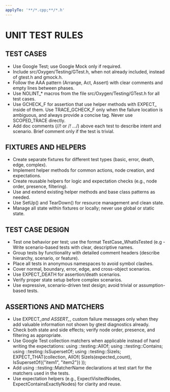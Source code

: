 ```yaml
---
applyTo: '**/*.cpp;**/*.h'
---
```

# UNIT TEST RULES

## TEST CASES

- Use Google Test; use Google Mock only if required.
- Include src/Oxygen/Testing/GTest.h, when not already included, instead of gtest.h and gmock.h.
- Follow the AAA pattern (Arrange, Act, Assert) with clear comments and empty lines between phases.
- Use NOLINT_* macros from the file src/Oxygen/Testing/GTest.h for all test cases.
- Use GCHECK_F for assertion that use helper methods with EXPECT_ inside of them. Use TRACE_GCHECK_F only when the failure location is ambiguous, and always provide a concise tag. Never use SCOPED_TRACE directly.
- Add doc comments (//! or /*! ...*/) above each test to describe intent and scenario. Brief comment only if the test is trivial.

## FIXTURES AND HELPERS

- Create separate fixtures for different test types (basic, error, death, edge, complex).
- Implement helper methods for common actions, node creation, and expectations.
- Create reusable helpers for logic and expectation checks (e.g., node order, presence, filtering).
- Use and extend existing helper methods and base class patterns as needed.
- Use SetUp() and TearDown() for resource management and clean state.
- Manage all state within fixtures or locally; never use global or static state.

## TEST CASE DESIGN

- Test one behavior per test; use the format TestCase_WhatIsTested (e.g - Write scenario-based tests with clear, descriptive names.
- Group tests by functionality with detailed comment headers (describe hierarchy, scenario, or feature).
- Place all tests in anonymous namespaces to avoid symbol clashes.
- Cover normal, boundary, error, edge, and cross-object scenarios.
- Use EXPECT_DEATH for assertion/death scenarios.
- Verify proper state setup before complex scenarios.
- Use expressive, scenario-driven test design; avoid trivial or assumption-based tests.

## ASSERTIONS AND MATCHERS

- Use EXPECT_*and ASSERT_*, custom failure messages only when they add valuable information not shown by gtest diagnostics already.
- Check both state and side effects; verify node order, presence, and filtering
  as appropriate.
- Use Google Test collection matchers when applicable instead of hand writing the expectations: using ::testing::AllOf; using
  ::testing::Contains; using ::testing::IsSupersetOf; using ::testing::SizeIs;
  EXPECT_THAT(collection, AllOf( SizeIs(expected_count), IsSupersetOf({"item1",
  "item2"}) ));
- Add using ::testing::MatcherName declarations at test start for the matchers used in the tests.
- Use expectation helpers (e.g., ExpectVisitedNodes, ExpectContainsExactlyNodes)
  for clarity and reuse.
